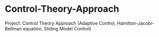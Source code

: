 # Control-Theory-Approach
Project: Control Theory Approach (Adaptive Control, Hamilton-Jacobi-Bellman equation, Sliding Model Control)
